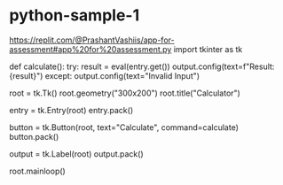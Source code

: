 # python-sample-1
https://replit.com/@PrashantVashiis/app-for-assessment#app%20for%20assessment.py
import tkinter as tk

def calculate():
  try:
    result = eval(entry.get())
    output.config(text=f"Result: {result}")
  except:
    output.config(text="Invalid Input")

root = tk.Tk()
root.geometry("300x200")
root.title("Calculator")

entry = tk.Entry(root)
entry.pack()

button = tk.Button(root, text="Calculate", command=calculate)
button.pack()

output = tk.Label(root)
output.pack()

root.mainloop()

